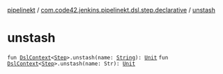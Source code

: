 [pipelinekt](../index.md) / [com.code42.jenkins.pipelinekt.dsl.step.declarative](index.md) / [unstash](./unstash.md)

# unstash

`fun `[`DslContext`](../com.code42.jenkins.pipelinekt.dsl/-dsl-context/index.md)`<`[`Step`](../com.code42.jenkins.pipelinekt.core.step/-step/index.md)`>.unstash(name: `[`String`](https://kotlinlang.org/api/latest/jvm/stdlib/kotlin/-string/index.html)`): `[`Unit`](https://kotlinlang.org/api/latest/jvm/stdlib/kotlin/-unit/index.html)
`fun `[`DslContext`](../com.code42.jenkins.pipelinekt.dsl/-dsl-context/index.md)`<`[`Step`](../com.code42.jenkins.pipelinekt.core.step/-step/index.md)`>.unstash(name: Str): `[`Unit`](https://kotlinlang.org/api/latest/jvm/stdlib/kotlin/-unit/index.html)